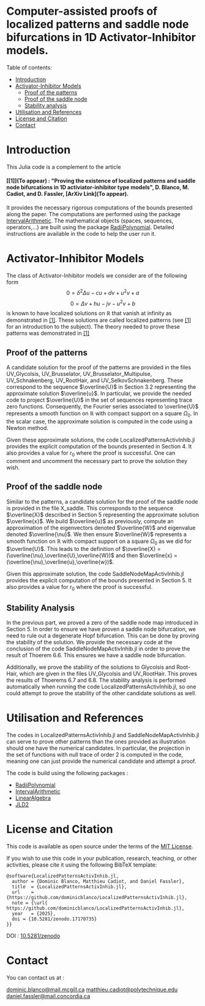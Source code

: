 # Computer-assisted proofs of localized patterns and saddle node bifurcations in 1D Activator-Inhibitor models.



Table of contents:


* [Introduction](#introduction)
* [Activator-Inhibitor Models](#activator-inhibitor-models)
   * [Proof of the patterns](#proof-of-the-patterns)
   * [Proof of the saddle node](#proof-of-the-saddle-node)
   * [Stability analysis](#stability-analysis)
* [Utilisation and References](#utilisation-and-references)
* [License and Citation](#license-and-citation)
* [Contact](#contact)



# Introduction

This Julia code is a complement to the article 

#### [[1]](To appear) : "Proving the existence of localized patterns and saddle node bifurcations in 1D activiator-inhibitor type models", D. Blanco, M. Cadiot, and D. Fassler, [ArXiv Link](To appear).

It provides the necessary rigorous computations of the bounds presented along the paper. The computations are performed using the package [IntervalArithmetic](https://github.com/JuliaIntervals/IntervalArithmetic.jl). The mathematical objects (spaces, sequences, operators,...) are built using the package [RadiiPolynomial](https://github.com/OlivierHnt/RadiiPolynomial.jl). Detailed instructions are available in the code to help the user run it.


# Activator-Inhibitor Models

The class of Activator-Inhibitor models we consider are of the following form
$$0 = \delta^2 \Delta u - cu + dv + u^2v + a$$
$$ 0 = \Delta v + hu - jv - u^2v + b$$
is known to have localized solutions on $\mathbb{R}$ that vanish at infinity as demonstrated in [[1]](https://academic.oup.com/imamat/article/86/5/1031/6352382). These solutions are called localized patterns (see [[1]](https://arxiv.org/abs/2302.12877) for an introduction to the subject). The theory needed to prove these patterns was demonstrated in [[1]](https://arxiv.org/abs/2403.10450)

## Proof of the patterns

A candidate solution for the proof of the patterns are provided in the files UV_Glycolsis, UV_Brusselator, UV_Brusselator_Multipulse, UV_Schnakenberg, UV_RootHair, and UV_SelkovSchnakenberg. These correspond to the sequence $\overline{U}$ in Section 3.2 representing the approximate solution $\overline{u}$. In particular, we provide the needed code to project $\overline{U}$ in the set of sequences representing trace zero functions. Consequently, the Fourier series associated to \overline{U}$ represents a smooth function on $\mathbb{R}$ with compact support on a square $\Omega_0$. In the scalar case, the approximate solution is computed in the code using a Newton method.

Given these approximate solutions, the code LocalizedPatternsActivInhib.jl provides the explicit computation of the bounds presented in Section 4. It also provides a value for $r_0$ where the proof is successful. One can comment and uncomment the necessary part to prove the solution they wish.

## Proof of the saddle node

Similar to the patterns, a candidate solution for the proof of the saddle node is provided in the file X_saddle. This corresponds to the sequence $\overline{X}$ described in Section 5 representing the approximate solution $\overline{x}$. We build $\overline{u}$ as previously, compute an approximation of the eigenvectors denoted $\overline{W}$ and eigenvalue denoted $\overline{\nu}$. We then ensure $\overline{W}$ represents a smooth function on $\mathbb{R}$ with compact support on a square $\Omega_0$ as we did for $\overline{U}$. This leads to the definition of $\overline{X} = (\overline{\nu},\overline{U},\overline{W})$ and then $\overline{x} = (\overline{\nu},\overline{u},\overline{w})$. 

Given this approximate solution, the code SaddleNodeMapActivInhib.jl provides the explicit computation of the bounds presented in Section 5. It also provides a value for $r_0$ where the proof is successful. 

## Stability Analysis

In the previous part, we proved a zero of the saddle node map introduced in Section 5. In order to ensure we have proven a saddle node bifurcation, we need to rule out a degenerate Hopf bifurcation. This can be done by proving the stability of the solution. We provide the necessary code at the conclusion of the code SaddleNodeMapActivInhib.jl in order to prove the result of Thoerem 6.6. This ensures we have a saddle node bifurcation.

Additionally, we prove the stability of the solutions to Glycolsis and Root-Hair, which are given in the files UV_Glycolsis and UV_RootHair. This proves the results of Thoerems 6.7 and 6.8. The stability analysis is performed automatically when running the code LocalizedPatternsActivInhib.jl, so one could attempt to prove the stability of the other candidate solutions as well.
 
 # Utilisation and References

 The codes in LocalizedPatternsActivInhib.jl and SaddleNodeMapActivInhib.jl can serve to prove other patterns than the ones provided as illustration should one have the numerical candidates. In particular, the projection in the set of functions with null trace of order $2$ is computed in the code, meaning one can just provide the numerical candidate and attempt a proof.
 
 The code is build using the following packages :
 - [RadiiPolynomial](https://github.com/OlivierHnt/RadiiPolynomial.jl) 
 - [IntervalArithmetic](https://github.com/JuliaIntervals/IntervalArithmetic.jl)
 - [LinearAlgebra](https://docs.julialang.org/en/v1/stdlib/LinearAlgebra/)
 - [JLD2](https://github.com/JuliaIO/JLD2.jl)
 
 
 # License and Citation
 
This code is available as open source under the terms of the [MIT License](http://opensource.org/licenses/MIT).
  
If you wish to use this code in your publication, research, teaching, or other activities, please cite it using the following BibTeX template:

```
@software{LocalizedPatternsActivInhib.jl,
  author = {Dominic Blanco, Matthieu Cadiot, and Daniel Fassler},
  title  = {LocalizedPatternsActivInhib.jl},
  url    = {https://github.com/dominicblanco/LocalizedPatternsActivInhib.jl},
  note = {\url{ https://github.com/dominicblanco/LocalizedPatternsActivInhib.jl},
  year   = {2025},
  doi = {10.5281/zenodo.17170735}
}}
```
DOI : [10.5281/zenodo](https://doi.org/10.5281/zenodo.17170735) 


# Contact

You can contact us at :

dominic.blanco@mail.mcgill.ca
matthieu.cadiot@polytechnique.edu
daniel.fassler@mail.concordia.ca